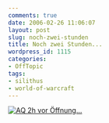 ```yaml
---
comments: true
date: 2006-02-26 11:06:07
layout: post
slug: noch-zwei-stunden
title: Noch zwei Stunden...
wordpress_id: 1115
categories:
- OffTopic
tags:
- silithus
- world-of-warcraft
---
```


[![AQ 2h vor Öffnung...](http://static.flickr.com/38/104571993_2185df74c6.jpg)](http://www.flickr.com/photos/walsweer/104571993/)
